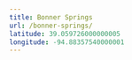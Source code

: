 ```yaml
---
title: Bonner Springs
url: /bonner-springs/
latitude: 39.059726000000005
longitude: -94.88357540000001
---
```

